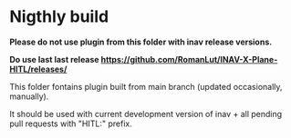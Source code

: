 # Nigthly build

**Please do not use plugin from this folder with inav release versions.**

**Do use last last release https://github.com/RomanLut/INAV-X-Plane-HITL/releases/**

This folder fontains plugin built from main branch (updated occasionally, manually).

It should be used with current development version of inav + all pending pull requests with "HITL:" prefix.
